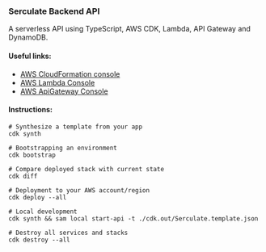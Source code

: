 ### Serculate Backend API
A serverless API using TypeScript, AWS CDK, Lambda, API Gateway and DynamoDB.

#### Useful links:
- [AWS CloudFormation console](https://console.aws.amazon.com/cloudformation/home)
- [AWS Lambda Console](https://console.aws.amazon.com/lambda/home#/functions)
- [AWS ApiGateway Console](https://console.aws.amazon.com/apigateway/home)

#### Instructions:

```shell
# Synthesize a template from your app
cdk synth

# Bootstrapping an environment
cdk bootstrap

# Compare deployed stack with current state
cdk diff

# Deployment to your AWS account/region
cdk deploy --all

# Local development
cdk synth && sam local start-api -t ./cdk.out/Serculate.template.json

# Destroy all services and stacks
cdk destroy --all
```
